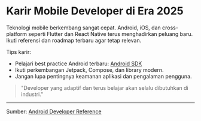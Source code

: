 # Karir Mobile Developer di Era 2025

Teknologi mobile berkembang sangat cepat. Android, iOS, dan cross-platform seperti Flutter dan React Native terus menghadirkan peluang baru. Ikuti referensi dan roadmap terbaru agar tetap relevan.

Tips karir:
- Pelajari best practice Android terbaru: [Android SDK](https://github.com/imangazalievm/android-developer-reference/blob/main/android_sdk.md)
- Ikuti perkembangan Jetpack, Compose, dan library modern.
- Jangan lupa pentingnya keamanan aplikasi dan pengalaman pengguna.

> "Developer yang adaptif dan terus belajar akan selalu dibutuhkan di industri."

---

Sumber: [Android Developer Reference](https://github.com/imangazalievm/android-developer-reference)
